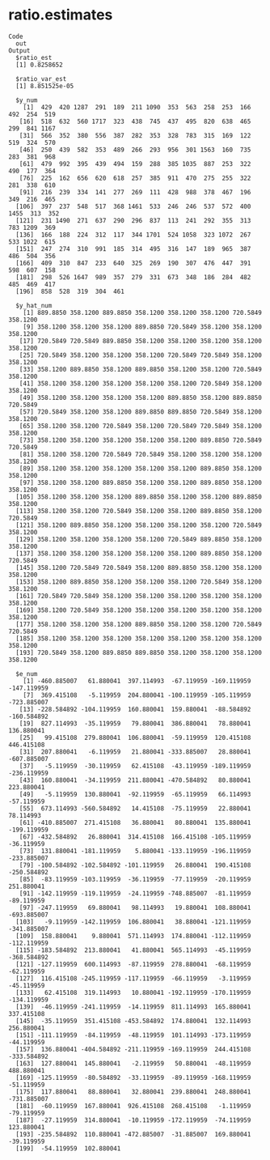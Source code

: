 # ratio.estimates

    Code
      out
    Output
      $ratio_est
      [1] 0.8258652
      
      $ratio_var_est
      [1] 8.851525e-05
      
      $y_num
        [1]  429  420 1287  291  189  211 1090  353  563  258  253  166  492  254  519
       [16]  518  632  560 1717  323  438  745  437  495  820  638  465  299  841 1167
       [31]  566  352  380  556  387  282  353  328  783  315  169  122  519  324  570
       [46]  250  439  582  353  489  266  293  956  301 1563  160  735  283  381  968
       [61]  479  992  395  439  494  159  288  385 1035  887  253  322  490  177  364
       [76]  225  162  656  620  618  257  385  911  470  275  255  322  281  338  610
       [91]  216  239  334  141  277  269  111  428  988  378  467  196  349  216  465
      [106]  397  237  548  517  368 1461  533  246  246  537  572  400 1455  313  352
      [121]  231 1490  271  637  290  296  837  113  241  292  355  313  783 1209  369
      [136]  166  188  224  312  117  344 1701  524 1058  323 1072  267  533 1022  615
      [151]  247  274  310  991  185  314  495  316  147  189  965  387  486  504  356
      [166]  409  310  847  233  640  325  269  190  307  476  447  391  598  607  158
      [181]  298  526 1647  989  357  279  331  673  348  186  284  482  485  469  417
      [196]  858  528  319  304  461
      
      $y_hat_num
        [1] 889.8850 358.1200 889.8850 358.1200 358.1200 358.1200 720.5849 358.1200
        [9] 358.1200 358.1200 358.1200 889.8850 720.5849 358.1200 358.1200 358.1200
       [17] 720.5849 720.5849 889.8850 358.1200 358.1200 358.1200 358.1200 358.1200
       [25] 720.5849 358.1200 358.1200 358.1200 720.5849 720.5849 358.1200 358.1200
       [33] 358.1200 889.8850 358.1200 889.8850 358.1200 358.1200 720.5849 358.1200
       [41] 358.1200 358.1200 358.1200 358.1200 358.1200 720.5849 358.1200 358.1200
       [49] 358.1200 358.1200 358.1200 358.1200 889.8850 358.1200 889.8850 720.5849
       [57] 720.5849 358.1200 358.1200 889.8850 889.8850 720.5849 358.1200 358.1200
       [65] 358.1200 358.1200 720.5849 358.1200 720.5849 720.5849 358.1200 358.1200
       [73] 358.1200 358.1200 358.1200 358.1200 358.1200 889.8850 720.5849 720.5849
       [81] 358.1200 358.1200 720.5849 720.5849 358.1200 358.1200 358.1200 358.1200
       [89] 358.1200 358.1200 358.1200 358.1200 358.1200 889.8850 358.1200 358.1200
       [97] 358.1200 358.1200 889.8850 358.1200 358.1200 889.8850 358.1200 358.1200
      [105] 358.1200 358.1200 358.1200 889.8850 358.1200 358.1200 889.8850 358.1200
      [113] 358.1200 358.1200 720.5849 358.1200 358.1200 889.8850 358.1200 720.5849
      [121] 358.1200 889.8850 358.1200 358.1200 358.1200 358.1200 720.5849 358.1200
      [129] 358.1200 358.1200 358.1200 358.1200 720.5849 889.8850 358.1200 358.1200
      [137] 358.1200 358.1200 358.1200 358.1200 358.1200 889.8850 358.1200 720.5849
      [145] 358.1200 720.5849 720.5849 358.1200 889.8850 358.1200 358.1200 358.1200
      [153] 358.1200 889.8850 358.1200 358.1200 358.1200 720.5849 358.1200 358.1200
      [161] 720.5849 720.5849 358.1200 358.1200 358.1200 358.1200 358.1200 358.1200
      [169] 358.1200 720.5849 358.1200 358.1200 358.1200 358.1200 358.1200 358.1200
      [177] 358.1200 358.1200 358.1200 889.8850 358.1200 358.1200 720.5849 720.5849
      [185] 358.1200 358.1200 358.1200 358.1200 358.1200 358.1200 358.1200 358.1200
      [193] 720.5849 358.1200 889.8850 889.8850 358.1200 358.1200 358.1200 358.1200
      
      $e_num
        [1] -460.885007   61.880041  397.114993  -67.119959 -169.119959 -147.119959
        [7]  369.415108   -5.119959  204.880041 -100.119959 -105.119959 -723.885007
       [13] -228.584892 -104.119959  160.880041  159.880041  -88.584892 -160.584892
       [19]  827.114993  -35.119959   79.880041  386.880041   78.880041  136.880041
       [25]   99.415108  279.880041  106.880041  -59.119959  120.415108  446.415108
       [31]  207.880041   -6.119959   21.880041 -333.885007   28.880041 -607.885007
       [37]   -5.119959  -30.119959   62.415108  -43.119959 -189.119959 -236.119959
       [43]  160.880041  -34.119959  211.880041 -470.584892   80.880041  223.880041
       [49]   -5.119959  130.880041  -92.119959  -65.119959   66.114993  -57.119959
       [55]  673.114993 -560.584892   14.415108  -75.119959   22.880041   78.114993
       [61] -410.885007  271.415108   36.880041   80.880041  135.880041 -199.119959
       [67] -432.584892   26.880041  314.415108  166.415108 -105.119959  -36.119959
       [73]  131.880041 -181.119959    5.880041 -133.119959 -196.119959 -233.885007
       [79] -100.584892 -102.584892 -101.119959   26.880041  190.415108 -250.584892
       [85]  -83.119959 -103.119959  -36.119959  -77.119959  -20.119959  251.880041
       [91] -142.119959 -119.119959  -24.119959 -748.885007  -81.119959  -89.119959
       [97] -247.119959   69.880041   98.114993   19.880041  108.880041 -693.885007
      [103]   -9.119959 -142.119959  106.880041   38.880041 -121.119959 -341.885007
      [109]  158.880041    9.880041  571.114993  174.880041 -112.119959 -112.119959
      [115] -183.584892  213.880041   41.880041  565.114993  -45.119959 -368.584892
      [121] -127.119959  600.114993  -87.119959  278.880041  -68.119959  -62.119959
      [127]  116.415108 -245.119959 -117.119959  -66.119959   -3.119959  -45.119959
      [133]   62.415108  319.114993   10.880041 -192.119959 -170.119959 -134.119959
      [139]  -46.119959 -241.119959  -14.119959  811.114993  165.880041  337.415108
      [145]  -35.119959  351.415108 -453.584892  174.880041  132.114993  256.880041
      [151] -111.119959  -84.119959  -48.119959  101.114993 -173.119959  -44.119959
      [157]  136.880041 -404.584892 -211.119959 -169.119959  244.415108 -333.584892
      [163]  127.880041  145.880041   -2.119959   50.880041  -48.119959  488.880041
      [169] -125.119959  -80.584892  -33.119959  -89.119959 -168.119959  -51.119959
      [175]  117.880041   88.880041   32.880041  239.880041  248.880041 -731.885007
      [181]  -60.119959  167.880041  926.415108  268.415108   -1.119959  -79.119959
      [187]  -27.119959  314.880041  -10.119959 -172.119959  -74.119959  123.880041
      [193] -235.584892  110.880041 -472.885007  -31.885007  169.880041  -39.119959
      [199]  -54.119959  102.880041
      

